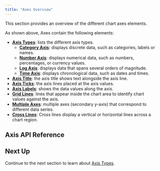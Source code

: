 ```yaml
---
title: "Axes Overview"
---
```

This section provides an overview of the different chart axes elements. 

<image-caption src="charts-axes/resources/axes.png" alt="Chart Axes" centered="true" constrained="true"></image-caption>

As shown above, Axes contain the following elements:

- **[Axis Types](/charts-axes-types/)**: lists the different axis types.
  - **[Category Axis](/charts-axes-category/)**: displays discrete data, such as categories, labels or names.
  - **[Number Axis](/charts-axes-number/)**: displays numerical data, such as numbers, percentages, or currency values.
  - **[Log Axis](/charts-axes-log/)**: displays data that spans several orders of magnitude.
  - **[Time Axis](/charts-axes-time/)**: displays chronological data, such as dates and times.
- **[Axis Title](/charts-axes-title/)**: the axis title shows text alongside the axis line.
- **[Axis Ticks](/charts-axes-ticks/)**: the axis lines placed at the axis values.
- **[Axis Labels](/charts-axes-labels/)**: shows the data values along the axis.
- **[Grid Lines](/charts-axes-grid-lines/)**: lines that appear inside the chart area to identify chart values against the axis.
- **[Multiple Axes](/charts-axes-multiple/)**: multiple axes (secondary y-axis) that correspond to different data series.
- **[Cross Lines](/charts-axes-cross-lines/)**: Cross lines display a vertical or horizontal lines across a chart region.

## Axis API Reference

<interface-documentation interfaceName='AgBaseCartesianAxisOptions' overridesrc="charts-api/api.json" config='{ "showSnippets": false, "lookupRoot": "charts-api" }'></interface-documentation>

## Next Up

Continue to the next section to learn about [Axis Types](/axes-types/).